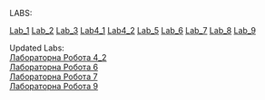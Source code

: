 LABS:

[Lab_1](https://github.com/Leeva13/Study/tree/main/Java/Lab1)
[Lab_2](https://github.com/Leeva13/Study/tree/Lab_2)
[Lab_3](https://github.com/Leeva13/Study/tree/Lab_3)
[Lab4_1](https://github.com/Leeva13/Study/tree/Lab4_1)
[Lab4_2](https://github.com/Leeva13/Study/tree/Lab4_2)
[Lab_5](https://github.com/Leeva13/Study/tree/Lab_5)
[Lab_6](https://github.com/Leeva13/Study/tree/Lab_6)
[Lab_7](https://github.com/Leeva13/Study/tree/Lab_7)
[Lab_8](https://github.com/Leeva13/Study/tree/Lab_8)
[Lab_9](https://github.com/Leeva13/Study/tree/Lab_9)

Updated Labs:                                                                        
[Лабораторна Робота 4_2](https://github.com/Leeva13/Study/tree/Lab4_2)                                                             
[Лабораторна Робота 6](https://github.com/Leeva13/Study/tree/Lab_6)                                                                                                                             
[Лабораторна Робота 7](https://github.com/Leeva13/Study/tree/Lab_7)     
[Лабораторна Робота 9](https://github.com/Leeva13/Study/tree/Lab9)

